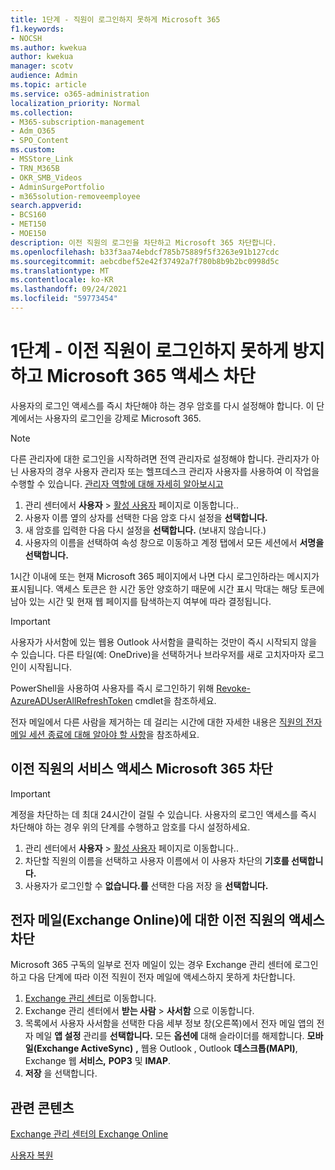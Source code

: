 ```yaml
---
title: 1단계 - 직원이 로그인하지 못하게 Microsoft 365
f1.keywords:
- NOCSH
ms.author: kwekua
author: kwekua
manager: scotv
audience: Admin
ms.topic: article
ms.service: o365-administration
localization_priority: Normal
ms.collection:
- M365-subscription-management
- Adm_O365
- SPO_Content
ms.custom:
- MSStore_Link
- TRN_M365B
- OKR_SMB_Videos
- AdminSurgePortfolio
- m365solution-removeemployee
search.appverid:
- BCS160
- MET150
- MOE150
description: 이전 직원의 로그인을 차단하고 Microsoft 365 차단합니다.
ms.openlocfilehash: b33f3aa74ebdcf785b75889f5f3263e91b127cdc
ms.sourcegitcommit: aebcdbef52e42f37492a7f780b8b9b2bc0998d5c
ms.translationtype: MT
ms.contentlocale: ko-KR
ms.lasthandoff: 09/24/2021
ms.locfileid: "59773454"
---
```

# <a name="step-1---prevent-a-former-employee-from-logging-in-and-block-access-to-microsoft-365-services"></a>1단계 - 이전 직원이 로그인하지 못하게 방지하고 Microsoft 365 액세스 차단

사용자의 로그인 액세스를 즉시 차단해야 하는 경우 암호를 다시 설정해야 합니다. 이 단계에서는 사용자의 로그인을 강제로 Microsoft 365.

> [!NOTE]
> 다른 관리자에 대한 로그인을 시작하려면 전역 관리자로 설정해야 합니다. 관리자가 아닌 사용자의 경우 사용자 관리자 또는 헬프데스크 관리자 사용자를 사용하여 이 작업을 수행할 수 있습니다. [관리자 역할에 대해 자세히 알아보시고](about-admin-roles.md)

1. 관리 센터에서 **사용자** \> <a href="https://go.microsoft.com/fwlink/p/?linkid=834822" target="_blank">활성 사용자</a> 페이지로 이동합니다..
2. 사용자 이름 옆의 상자를 선택한 다음 암호 다시 설정을 **선택합니다.**
3. 새 암호를 입력한 다음 다시 설정을 **선택합니다.** (보내지 않습니다.)
4. 사용자의 이름을 선택하여 속성 창으로 이동하고 계정 탭에서 모든 세션에서 **서명을 선택합니다.** 

1시간 이내에 또는 현재 Microsoft 365 페이지에서 나면 다시 로그인하라는 메시지가 표시됩니다. 액세스 토큰은 한 시간 동안 양호하기 때문에 시간 표시 막대는 해당 토큰에 남아 있는 시간 및 현재 웹 페이지를 탐색하는지 여부에 따라 결정됩니다.
  
> [!IMPORTANT]
> 사용자가 사서함에 있는 웹용 Outlook 사서함을 클릭하는 것만이 즉시 시작되지 않을 수 있습니다. 다른 타일(예: OneDrive)을 선택하거나 브라우저를 새로 고치자마자 로그인이 시작됩니다.
  
PowerShell을 사용하여 사용자를 즉시 로그인하기 위해 [Revoke-AzureADUserAllRefreshToken](/powershell/module/azuread/revoke-azureaduserallrefreshtoken) cmdlet을 참조하세요.
  
전자 메일에서 다른 사람을 제거하는 데 걸리는 시간에 대한 자세한 내용은 [직원의 전자 메일 세션 종료에 대해 알아야 할 사항](remove-former-employee-step-7.md#what-you-need-to-know-about-terminating-an-employees-email-session)을 참조하세요.

## <a name="block-a-former-employees-access-to-microsoft-365-services"></a>이전 직원의 서비스 액세스 Microsoft 365 차단

> [!IMPORTANT]
 > 계정을 차단하는 데 최대 24시간이 걸릴 수 있습니다. 사용자의 로그인 액세스를 즉시 차단해야 하는 경우 위의 단계를 수행하고 암호를 다시 설정하세요.

1. 관리 센터에서 **사용자** \> <a href="https://go.microsoft.com/fwlink/p/?linkid=834822" target="_blank">활성 사용자</a> 페이지로 이동합니다..
2. 차단할 직원의 이름을 선택하고 사용자 이름에서 이 사용자 차단의 **기호를 선택합니다.**
3. 사용자가 로그인할 수 **없습니다.를** 선택한 다음 저장 을 **선택합니다.**

## <a name="block-a-former-employees-access-to-email-exchange-online"></a>전자 메일(Exchange Online)에 대한 이전 직원의 액세스 차단

Microsoft 365 구독의 일부로 전자 메일이 있는 경우 Exchange 관리 센터에 로그인하고 다음 단계에 따라 이전 직원이 전자 메일에 액세스하지 못하게 차단합니다.
  
1. <a href="https://admin.exchange.microsoft.com/" target="_blank">Exchange 관리 센터</a>로 이동합니다.
2. Exchange 관리 센터에서 **받는 사람** \> **사서함** 으로 이동합니다.
3. 목록에서 사용자 사서함을 선택한 다음  세부 정보 창(오른쪽)에서 전자 메일 앱의 전자 메일 **앱 설정** 관리를 **선택합니다.** 모든 **옵션에** 대해 슬라이더를 해제합니다. **모바일(Exchange ActiveSync)** **,** 웹용 Outlook , Outlook **데스크톱(MAPI)**, Exchange 웹 **서비스,** **POP3** 및 **IMAP**.
4. **저장** 을 선택합니다.

## <a name="related-content"></a>관련 콘텐츠

[Exchange 관리 센터의 Exchange Online](/exchange/exchange-admin-center)

[사용자 복원](restore-user.md)
